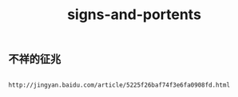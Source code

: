 ﻿---
layout: default
title: signs-and-portents
---
## 不祥的征兆
```

http://jingyan.baidu.com/article/5225f26baf74f3e6fa0908fd.html

```
